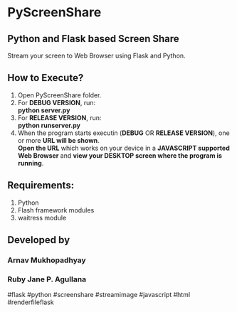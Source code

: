 # PyScreenShare  
## Python and Flask based Screen Share  
  
  
  Stream your screen to Web Browser using Flask and Python.  
  
## How to Execute?  
1. Open PyScreenShare folder.  
2. For **DEBUG VERSION**, run:  
**python server.py**   
3. For **RELEASE VERSION**, run:  
**python runserver.py**  
4. When the program starts executin (**DEBUG** OR **RELEASE VERSION**), one or more **URL will be shown**.  
**Open the URL** which works on your device in a **JAVASCRIPT supported Web Browser** and **view your DESKTOP screen where the program is running**.
  
## Requirements:  
1. Python  
2. Flash framework modules  
3. waitress module  
  
  
## Developed by  
### Arnav Mukhopadhyay  
### Ruby Jane P. Agullana  
  
  
#flask #python #screenshare #streamimage #javascript #html #renderfileflask  
  
  
  
